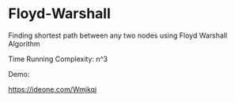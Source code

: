 # Floyd-Warshall
Finding shortest path between any two nodes using Floyd Warshall Algorithm

Time Running Complexity: n^3

Demo:

https://ideone.com/Wmjkqj
